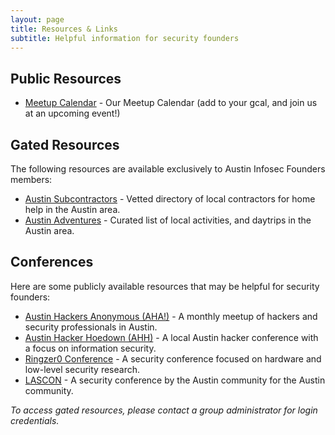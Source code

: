 ```yaml
---
layout: page
title: Resources & Links
subtitle: Helpful information for security founders
---
```


## Public Resources

- [Meetup Calendar](https://austininfosecfounders.com/cal) - Our Meetup Calendar (add to your gcal, and join us at an upcoming event!)

## Gated Resources

The following resources are available exclusively to Austin Infosec Founders members:

- [Austin Subcontractors](https://austininfosecfounders.com/contact-us) - Vetted directory of local contractors for home help in the Austin area. 
- [Austin Adventures](https://austininfosecfounders.com/contact-us) - Curated list of local activities, and daytrips in the Austin area.


## Conferences 

Here are some publicly available resources that may be helpful for security founders:
- [Austin Hackers Anonymous (AHA!)](https://takeonme.org/) - A monthly meetup of hackers and security professionals in Austin.
- [Austin Hacker Hoedown (AHH)](https://www.hackerhoedown.com/) - A local Austin hacker conference with a focus on information security.
- [Ringzer0 Conference](https://ringzer0.training/) - A security conference focused on hardware and low-level security research.
- [LASCON](https://lascon.org/) - A security conference by the Austin community for the Austin community.

*To access gated resources, please contact a group administrator for login credentials.*
